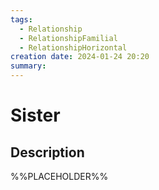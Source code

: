 ```yaml
---
tags:
  - Relationship
  - RelationshipFamilial
  - RelationshipHorizontal
creation date: 2024-01-24 20:20
summary:
---
```

# Sister

## Description

%%PLACEHOLDER%%
